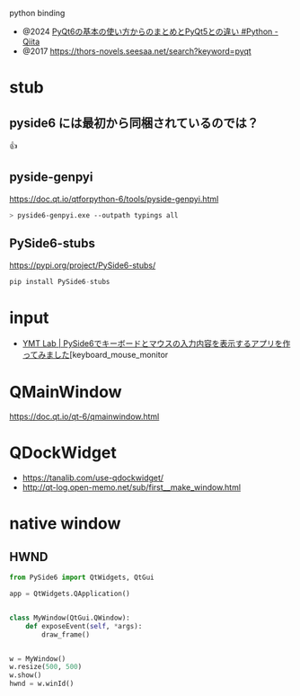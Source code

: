 python binding

- @2024 [PyQt6の基本の使い方からのまとめとPyQt5との違い #Python - Qiita](https://qiita.com/phyblas/items/d56003904c83938823f2)
- @2017 https://thors-novels.seesaa.net/search?keyword=pyqt

# stub

## pyside6 には最初から同梱されているのでは？

👍

## pyside-genpyi

https://doc.qt.io/qtforpython-6/tools/pyside-genpyi.html

```sh
> pyside6-genpyi.exe --outpath typings all
```

## PySide6-stubs

https://pypi.org/project/PySide6-stubs/

```py
pip install PySide6-stubs
```

# input

- [YMT Lab | PySide6でキーボードとマウスの入力内容を表示するアプリを作ってみました](https://ymt-lab.com/post/2023/keyboard_mouse_monitor/)[keyboard_mouse_monitor

# QMainWindow

https://doc.qt.io/qt-6/qmainwindow.html

# QDockWidget

- https://tanalib.com/use-qdockwidget/
- http://qt-log.open-memo.net/sub/first__make_window.html

# native window

## HWND

```py
from PySide6 import QtWidgets, QtGui

app = QtWidgets.QApplication()


class MyWindow(QtGui.QWindow):
    def exposeEvent(self, *args):
        draw_frame()


w = MyWindow()
w.resize(500, 500)
w.show()
hwnd = w.winId()
```

